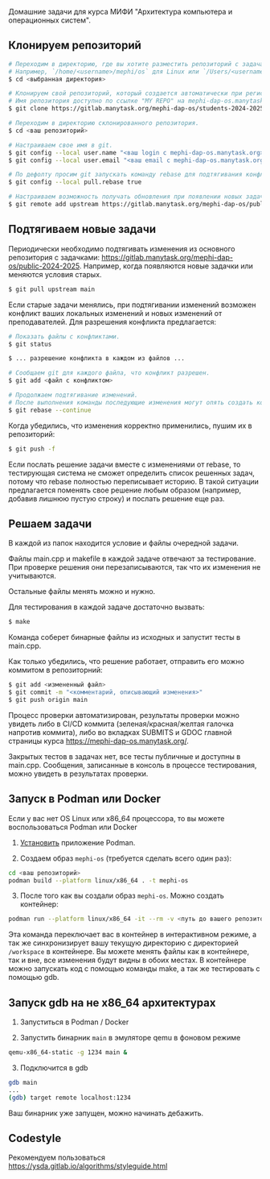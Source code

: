 Домашние задачи для курса МИФИ "Архитектура компьютера и операционных систем".

## Клонируем репозиторий

```bash
# Переходим в директорию, где вы хотите разместить репозиторий с задачами.
# Например, `/home/<username>/mephi/os` для Linux или `/Users/<username>/mephi/os` для MacOS.
$ cd <выбранная директория>

# Клонируем свой репозиторий, который создается автоматически при регистрации на manytask.
# Имя репозитория доступно по ссылке "MY REPO" на mephi-dap-os.manytask.org.
$ git clone https://gitlab.manytask.org/mephi-dap-os/students-2024-2025/<ваш login с mephi-dap-os.manytask.org>.git

# Переходим в директорию склонированного репозитория.
$ cd <ваш репозиторий>

# Настраиваем свое имя в git.
$ git config --local user.name "<ваш login с mephi-dap-os.manytask.org>"
$ git config --local user.email "<ваш email с mephi-dap-os.manytask.org>"

# По дефолту просим git запускать команду rebase для подтягивания конфликтующих изменений.
$ git config --local pull.rebase true

# Настраиваем возможность получать обновления при появлении новых задач.
$ git remote add upstream https://gitlab.manytask.org/mephi-dap-os/public-2024-2025.git
```

## Подтягиваем новые задачи

Периодически необходимо подтягивать изменения из основного репозитория с задачками: https://gitlab.manytask.org/mephi-dap-os/public-2024-2025. Например, когда появляются новые задачки или меняются условия старых.

```bash
$ git pull upstream main
```

Если старые задачи менялись, при подтягивании изменений возможен конфликт ваших локальных изменений и новых изменений от преподавателей. Для разрешения конфликта предлагается:
```bash
# Показать файлы с конфликтами.
$ git status

$ ... разрешение конфликта в каждом из файлов ...

# Сообщаем git для каждого файла, что конфликт разрешен.
$ git add <файл с конфликтом>

# Продолжаем подтягивание изменений.
# После выполнения команды последующие изменения могут опять создать конфликт и процедуру разрешения конфликта придется повторить.
$ git rebase --continue
```

Когда убедились, что изменения корректно применились, пушим их в репозиторий:
```bash
$ git push -f
```

Если послать решение задачи вместе с изменениями от rebase, то тестирующая система не сможет определить список решенных задач, потому что rebase полностью переписывает историю. В такой ситуации предлагается поменять свое решение любым образом (например, добавив лишнюю пустую строку) и послать решение еще раз.

## Решаем задачи

В каждой из папок находится условие и файлы очередной задачи.

Файлы main.cpp и makefile в каждой задаче отвечают за тестирование. При проверке решения они перезаписываются, так что их изменения не учитываются.

Остальные файлы менять можно и нужно.

Для тестирования в каждой задаче достаточно вызвать:
```bash
$ make
```

Команда соберет бинарные файлы из исходных и запустит тесты в main.cpp.

Как только убедились, что решение работает, отправить его можно коммитом в репозиторний:
```bash
$ git add <измененный файл>
$ git commit -m "<комментарий, описывающий изменения>"
$ git push origin main
```

Процесс проверки автоматизирован, результаты проверки можно увидеть либо в CI/CD коммита (зеленая/красная/желтая галочка напротив коммита), либо во вкладках SUBMITS и GDOC главной страницы курса https://mephi-dap-os.manytask.org/.

Закрытых тестов в задачах нет, все тесты публичные и доступны в main.cpp. Сообщения, записанные в консоль в процессе тестирования, можно увидеть в результатах проверки.

## Запуск в Podman или Docker

Если у вас нет OS Linux или x86_64 процессора, то вы можете воспользоваться Podman или Docker

1) [Установить](https://podman.io/docs/installation) приложение Podman.

2) Создаем образ `mephi-os` (требуется сделать всего один раз):
```bash
cd <ваш репозиторий>
podman build --platform linux/x86_64 . -t mephi-os
```

3) После того как вы создали образ `mephi-os`. Можно создать контейнер:
```bash
podman run --platform linux/x86_64 -it --rm -v <путь до вашего репозитория>:/workspace mephi-os bash
```

Эта команда переключает вас в контейнер в интерактивном режиме, а так же синхронизирует вашу текущую директорию с директорией `/workspace` в контейнере. Вы можете менять файлы как в контейнере, так и вне, все изменения будут видны в обоих местах.
В контейнере можно запускать код с помощью команды make, а так же тестировать с помощью gdb.

## Запуск gdb на не x86_64 архитектурах

1) Запуститься в Podman / Docker

2) Запустить бинарник `main` в эмуляторе qemu в фоновом режиме
```bash
qemu-x86_64-static -g 1234 main &
```

3) Подключится в gdb
```bash
gdb main
...
(gdb) target remote localhost:1234
```

Ваш бинарник уже запущен, можно начинать дебажить.

## Codestyle

Рекомендуем пользоваться https://ysda.gitlab.io/algorithms/styleguide.html
